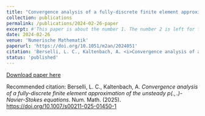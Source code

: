 ```yaml
---
title: "Convergence analysis of a fully-discrete finite element approximation of the unsteady $p(.,.)$-Navier-Stokes equations"
collection: publications
permalink: /publications/2024-02-26-paper
excerpt: #'This paper is about the number 1. The number 2 is left for future work.'
date: 2024-02-26
venue: 'Numerische Mathematik'
paperurl: 'https://doi.org/10.1051/m2an/2024051'
citation: 'Berselli, L. C., Kaltenbach, A. <i>Convergence analysis of a fully-discrete finite element approximation of the unsteady $p(.,.)$-Navier-Stokes equations</i>. Num. Math. (2025). https://doi.org/10.1007/s00211-025-01450-1'
status: 'published'
--- 
```


[Download paper here](https://doi.org/10.1007/s00211-025-01450-1) 

Recommended citation: Berselli, L. C., Kaltenbach, A. <i>Convergence analysis of a fully-discrete finite element approximation of the unsteady $p(.,.)$-Navier-Stokes equations</i>. Num. Math. (2025). https://doi.org/10.1007/s00211-025-01450-1
